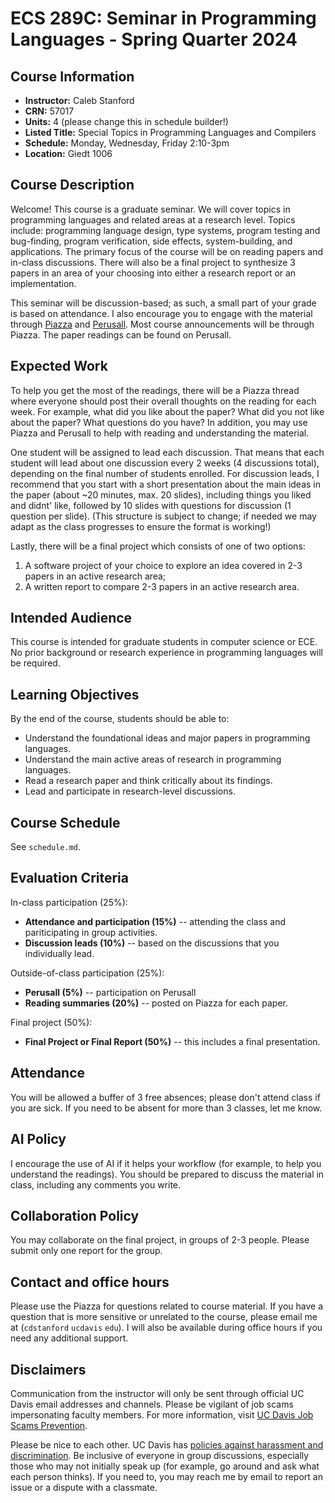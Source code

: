 # ECS 289C: Seminar in Programming Languages - Spring Quarter 2024

## Course Information

- **Instructor:** Caleb Stanford
- **CRN:** 57017
- **Units:** 4 (please change this in schedule builder!)
- **Listed Title:** Special Topics in Programming Languages and Compilers
- **Schedule:** Monday, Wednesday, Friday 2:10-3pm
- **Location:** Giedt 1006

## Course Description

Welcome! This course is a graduate seminar.
We will cover topics in programming languages and related areas at a research level. Topics include: programming language design, type systems, program testing and bug-finding, program verification, side effects, system-building, and applications. The primary focus of the course will be on reading papers and in-class discussions. There will also be a final project to synthesize 3 papers in an area of your choosing into either a research report or an implementation.

This seminar will be discussion-based; as such, a small part of your grade is based on attendance. I also encourage you to engage with the material through [Piazza](https://piazza.com/class/lt90mfmxztd4zy) and [Perusall](https://app.perusall.com/join/stanford-mbthq).
Most course announcements will be through Piazza.
The paper readings can be found on Perusall.

## Expected Work

To help you get the most of the readings, there will be a Piazza thread where everyone should post their overall thoughts on the reading for each week.
For example, what did you like about the paper? What did you not like about the paper? What questions do you have?
In addition, you may use Piazza and Perusall to help with reading and understanding the material.

One student will be assigned to lead each discussion.
That means that each student will lead about one discussion every 2 weeks (4 discussions total), depending on the final number of students enrolled.
For discussion leads, I recommend that you start with a short presentation about the main ideas in the paper (about ~20 minutes, max. 20 slides), including things you liked and didnt' like, followed by 10 slides with questions for discussion (1 question per slide).
(This structure is subject to change; if needed we may adapt as the class progresses to ensure the format is working!)

Lastly, there will be a final project which consists of one of two options:
1. A software project of your choice to explore an idea covered in 2-3 papers in an active research area;
2. A written report to compare 2-3 papers in an active research area.

## Intended Audience

This course is intended for graduate students in computer science or ECE.
No prior background or research experience in programming languages will be required.

## Learning Objectives

By the end of the course, students should be able to:
- Understand the foundational ideas and major papers in programming languages.
- Understand the main active areas of research in programming languages.
- Read a research paper and think critically about its findings.
- Lead and participate in research-level discussions.

## Course Schedule

See `schedule.md`.

## Evaluation Criteria

In-class participation (25%):
- **Attendance and participation (15%)** -- attending the class and pariticipating in group activities.
- **Discussion leads (10%)** -- based on the discussions that you individually lead.

Outside-of-class participation (25%):
- **Perusall (5%)** -- participation on Perusall
- **Reading summaries (20%)** -- posted on Piazza for each paper.

Final project (50%):
- **Final Project or Final Report (50%)** -- this includes a final presentation.

## Attendance

You will be allowed a buffer of 3 free absences; please don't attend class if you are sick. If you need to be absent for more than 3 classes, let me know.

## AI Policy

I encourage the use of AI if it helps your workflow (for example, to help you understand the readings).
You should be prepared to discuss the material in class, including any comments you write.

## Collaboration Policy

You may collaborate on the final project,
in groups of 2-3 people.
Please submit only one report for the group.

## Contact and office hours

Please use the Piazza for questions related to course material.
If you have a question that is more sensitive or unrelated to the course, please email me at (`cdstanford` `ucdavis` `edu`).
I will also be available during office hours if you need any additional support.

## Disclaimers

Communication from the instructor will only be sent through official UC Davis email addresses and channels. Please be vigilant of job scams impersonating faculty members. For more information, visit [UC Davis Job Scams Prevention](https://icc.ucdavis.edu/find/scams).

Please be nice to each other.
UC Davis has [policies against harassment and discrimination](https://hr.ucdavis.edu/departments/elr/preventing-discrimination-harassment).
Be inclusive of everyone in group discussions, especially those who may not initially speak up (for example, go around and ask what each person thinks).
If you need to, you may reach me by email to report an issue or a dispute with a classmate.
